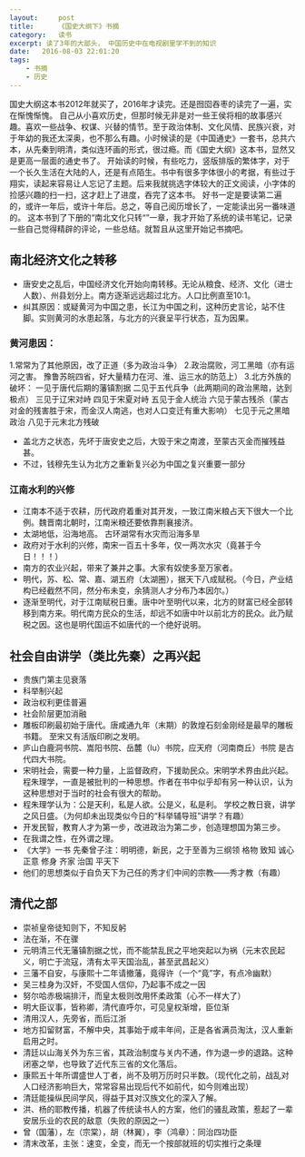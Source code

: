```yaml
---
layout:     post
title:      《国史大纲下》书摘
category:   读书
excerpt: 读了3年的大部头， 中国历史中在电视剧里学不到的知识
date:   2016-08-03 22:01:20
tags:
    - 书摘
    - 历史
---
```



国史大纲这本书2012年就买了，2016年才读完。还是囫囵吞枣的读完了一遍，实在惭愧惭愧。
自己从小喜欢历史，但那时候无非是对一些王侯将相的故事感兴趣。喜欢一些战争、权谋、兴替的情节。至于政治体制、文化风情、民族兴衰，对于年幼的我还太深奥，也不那么有趣。小时候读的是《中国通史》一套书，总共六本，从先秦到明清，类似连环画的形式，很过瘾。而《国史大纲》这本书，显然又是更高一层面的通史书了。
开始读的时候，有些吃力，竖版排版的繁体字，对于一个长久生活在大陆的人，还是有点陌生。书中有很多字体很小的考据，有些过于翔实，读起来容易让人忘记了主题。后来我就挑选字体较大的正文阅读，小字体的捡感兴趣的扫一扫，这才赶上了进度，吞完了这本书。
好书一定是要读第二遍的，或许一年后，或许十年后。总之，等自己阅历增长了，一定能读出另一番味道的。
这本书到了下册的“南北文化只转“”一章，我才开始了系统的读书笔记，记录一些自己觉得精辟的评论，一些总结。就暂且从这里开始记书摘吧。

## 南北经济文化之转移

 - 唐安史之乱后，中国经济文化开始向南转移。无论从粮食、经济、文化（进士人数）、州县划分上。南方逐渐远远超过北方。人口比例直至10:1。
 - 纠其原因：或疑黄河为中国之患，长江为中国之利，这种历史言论，站不住脚。实则黄河的水患起落，与北方的兴衰呈平行状态，互为因果。

### 黄河患因：
1.常常为了其他原因，改了正道（多为政治斗争）
2.政治腐败，河工黑暗（亦有运河之害。 豫鲁苏皖四省，好大量精力在河、淮、运三水的防范上）
3.北方外族的破坏：
一见于唐代后期的藩镇割据
二见于五代兵争（此两期间的政治黑暗，达到极点）
三见于辽宋对峙
四见于宋夏对峙
五见于金人统治
六见于蒙古残杀（蒙古对金的残害胜于宋，而金汉人南逃，也对人口变迁有重大影响）
七见于元之黑暗政治 八见于元末北方残破

 - 盖北方之状态，先坏于唐安史之后，大毁于宋之南渡，至蒙古灭金而摧残益甚。
 - 不过，钱穆先生认为北方之重新复兴必为中国之复兴重要一部分

### 江南水利的兴修
 - 江南本不适于农耕，历代政府着重对其开发，一致江南米粮占天下很大一个比例。魏晋南北朝时，江南米粮还要依靠荆襄接济。
 - 太湖地低，沿海地高。 古环湖常有水灾而沿海多旱
 - 政府对于水利的兴修，南宋一百五十多年，仅一两次水灾（竟甚于今日！！！）
 - 南方的农业兴起，带来了兼并之事。大家有奴使多至万家者。
 - 明代，苏、松、常、嘉、湖五府（太湖圈），据天下八成赋税。（今日，产业结构已经截然不同，然分布未变，余猜测人才分布乃本因尔。）
 - 逐渐至明代，对于江南赋税日重。唐中叶至明代以来，北方的财富已经全部转移到南方来。明代南方民众的生活，却远不如唐中叶以前北方的民众。此乃赋税之因。这也是明代国运不如唐代的一个绝好说明。

## 社会自由讲学（类比先秦）之再兴起

 - 贵族门第主见衰落
 - 科举制兴起
 - 政治权利更佳普遍
 - 社会阶层更加消融
 - 雕板印刷最初始于唐代。唐咸通九年（末期）的敦煌石刻金刚经是最早的雕板书籍。 至宋又有活版印刷之发明。
 - 庐山白鹿洞书院、嵩阳书院、岳麓（lu）书院，应天府（河南商丘）书院 是古代四大书院。
 - 宋明社会，需要一种力量，上监督政府，下援助民众。宋明学术界由此兴起。程朱理学，一直是被批判的一种思想。作者在书中似乎却有另一种认识，认为这种思想对于当时的社会有很大的帮助。
 - 程朱理学认为：公是天利，私是人欲。公是义，私是利。 学校之教日衰，讲学之风日盛。（为何却未出现类似今日的“科举辅导班”讲学？有趣）
 - 开发民智，教育人才为第一步，改进政治为第二步，创造理想国为第三步。
 - 在我谓之性，在外谓之理。
 - 《大学》一书 先秦曾子注：明明德，新民，之于至善为三纲领 格物 致知 诚心 正意 修身 齐家 治国 平天下
 - 他们的思想类似于自负天下为己任的秀才们中间的宗教——秀才教（有趣）

## 清代之部
 - 崇祯皇帝徒知则下，不知反躬
 - 法在渐，不在骤
 - 元明清三代无藩镇割据之忧，而不能禁乱民之平地突起以为祸（元末农民起义，明亡于流寇，清有太平天国治乱，甚至武昌起义）
 - 三藩不自安，与康熙十二年请撤藩，竟得许（一个“竟”字，有点冷幽默）
 - 吴三桂身为汉奸，不受国人信仰，乃起事不成之一因
 - 努尔哈赤极端排汗，而皇太极则改用怀柔政策（心不一样大了）
 - 明大臣议事，皆称卿，清代直呼尔，可见皇权渐增，臣位渐
 - 清用汉人，先旁省，而后江浙
 - 地方扣留财富，不解中央，其事始于咸丰年间，正是各省满员淘汰，汉人重新启用之时。
 - 清廷以山海关外为东三省，其政治制度与关内不通，作为退一步的退路。这种闭塞之举，也导致了近代东三省的文化落后。
 - 康熙五十年所谓盛世人丁者，尚不及明万历时只半数。（现代化之前，战乱对人口经济影响巨大，常常容易出现后代不如前代，如今则难出现）
 - 清廷能操纵民间学风，得益于其对汉族文化的深入了解。
 - 洪、杨的耶教传播，机器了传统读书人的方案，他们的骚乱政策，惹起了一辈安居乐业的农民的敌意（失败的原因之一）
 - 曾（国藩），左（宗棠），胡（林翼），李（鸿章）：同治四功臣
 - 清末改革，主张：速变，全变，而无一个按部就班的切实推行之条理
